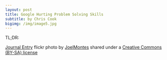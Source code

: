 ```yaml
---
layout: post
title: Google Hurting Problem Solving Skills
subtitle: by Chris Cook
bigimg: /img/image5.jpg
---
```

TL;DR:





<a title="Journal Entry" href="https://flickr.com/photos/joelmontes/4762384399">Journal Entry</a> flickr photo by <a href="https://flickr.com/people/joelmontes">JoelMontes</a> shared under a <a href="https://creativecommons.org/licenses/by-sa/2.0/">Creative Commons (BY-SA) license</a> </small>

